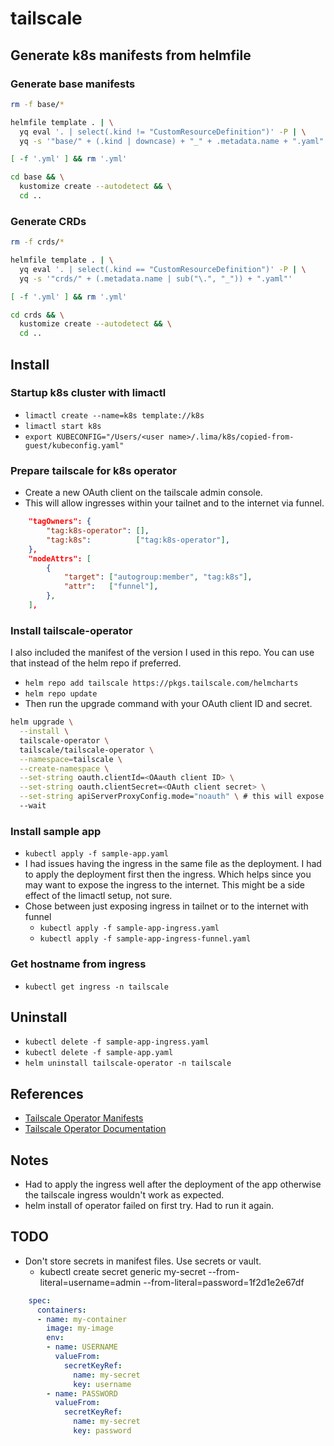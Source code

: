 # tailscale

## Generate k8s manifests from helmfile

### Generate base manifests

```bash
rm -f base/*

helmfile template . | \
  yq eval '. | select(.kind != "CustomResourceDefinition")' -P | \
  yq -s '"base/" + (.kind | downcase) + "_" + .metadata.name + ".yaml"'

[ -f '.yml' ] && rm '.yml'

cd base && \
  kustomize create --autodetect && \
  cd ..
```

### Generate CRDs

```bash
rm -f crds/*

helmfile template . | \
  yq eval '. | select(.kind == "CustomResourceDefinition")' -P | \
  yq -s '"crds/" + (.metadata.name | sub("\.", "_")) + ".yaml"'

[ -f '.yml' ] && rm '.yml'

cd crds && \
  kustomize create --autodetect && \
  cd ..
```

## Install

### Startup k8s cluster with limactl

- `limactl create --name=k8s template://k8s`
- `limactl start k8s`
- `export KUBECONFIG="/Users/<user name>/.lima/k8s/copied-from-guest/kubeconfig.yaml"`

### Prepare tailscale for k8s operator

- Create a new OAuth client on the tailscale admin console.
- This will allow ingresses within your tailnet and to the internet via funnel.

```json
    "tagOwners": {
        "tag:k8s-operator": [],
        "tag:k8s":          ["tag:k8s-operator"],
    },
    "nodeAttrs": [
        {
            "target": ["autogroup:member", "tag:k8s"],
            "attr":   ["funnel"],
        },
    ],
```

### Install tailscale-operator

I also included the manifest of the version I used in this repo. You can use that instead of the helm repo if preferred.

- `helm repo add tailscale https://pkgs.tailscale.com/helmcharts`
- `helm repo update`
- Then run the upgrade command with your OAuth client ID and secret.

```bash
helm upgrade \
  --install \
  tailscale-operator \
  tailscale/tailscale-operator \
  --namespace=tailscale \
  --create-namespace \
  --set-string oauth.clientId=<OAauth client ID> \
  --set-string oauth.clientSecret=<OAuth client secret> \
  --set-string apiServerProxyConfig.mode="noauth" \ # this will expose the kube-apiserver to the tailnet
  --wait
```

### Install sample app

- `kubectl apply -f sample-app.yaml`
- I had issues having the ingress in the same file as the deployment. I had to apply the deployment first then the ingress. Which helps since you may want to expose the ingress to the internet. This might be a side effect of the limactl setup, not sure.
- Chose between just exposing ingress in tailnet or to the internet with funnel
  - `kubectl apply -f sample-app-ingress.yaml`
  - `kubectl apply -f sample-app-ingress-funnel.yaml`

### Get hostname from ingress

- `kubectl get ingress -n tailscale`

## Uninstall

- `kubectl delete -f sample-app-ingress.yaml`
- `kubectl delete -f sample-app.yaml`
- `helm uninstall tailscale-operator -n tailscale`

## References

- [Tailscale Operator Manifests](https://github.com/tailscale/tailscale/blob/main/cmd/k8s-operator/deploy/manifests/operator.yaml)
- [Tailscale Operator Documentation](https://tailscale.com/kb/1236/kubernetes-operator)

## Notes

- Had to apply the ingress well after the deployment of the app otherwise the tailscale ingress wouldn't work as expected.
- helm install of operator failed on first try. Had to run it again.

## TODO

- Don't store secrets in manifest files. Use secrets or vault.
  - kubectl create secret generic my-secret --from-literal=username=admin --from-literal=password=1f2d1e2e67df

```yaml
    spec:
      containers:
      - name: my-container
        image: my-image
        env:
        - name: USERNAME
          valueFrom:
            secretKeyRef:
              name: my-secret
              key: username
        - name: PASSWORD
          valueFrom:
            secretKeyRef:
              name: my-secret
              key: password
```
